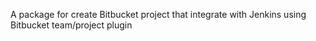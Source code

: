 A package for create Bitbucket project that integrate with Jenkins using Bitbucket team/project plugin